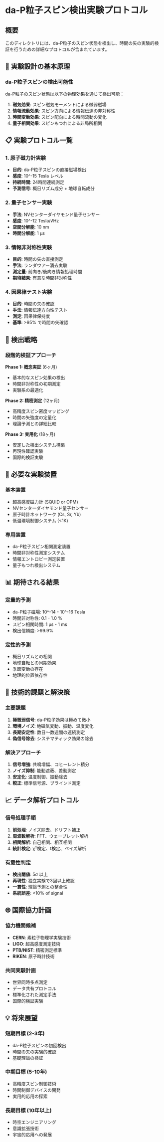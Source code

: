 # da-P粒子スピン検出実験プロトコル

## 概要

このディレクトリには、da-P粒子のスピン状態を検出し、時間の矢の実験的検証を行うための詳細なプロトコルが含まれています。

## 🔬 実験設計の基本原理

### da-P粒子スピンの検出可能性

da-P粒子のスピン状態は以下の物理効果を通じて検出可能：

1. **磁気効果**: スピン磁気モーメントによる微弱磁場
2. **情報流動効果**: スピン方向による情報伝達の非対称性
3. **時間変動効果**: スピン配向による時間流動の変化
4. **量子相関効果**: スピンもつれによる非局所相関

## 📋 実験プロトコル一覧

### 1. 原子磁力計実験
- **目的**: da-P粒子スピンの直接磁場検出
- **感度**: 10^-15 Tesla レベル
- **持続時間**: 24時間連続測定
- **予測信号**: 概日リズム成分 + 地球自転成分

### 2. 量子センサー実験  
- **手法**: NVセンターダイヤモンド量子センサー
- **感度**: 10^-12 Tesla/√Hz
- **空間分解能**: 10 nm
- **時間分解能**: 1 μs

### 3. 情報非対称性実験
- **目的**: 時間の矢の直接測定
- **手法**: ランダウアー消去実験
- **測定量**: 前向き/後向き情報処理時間
- **期待結果**: 有意な時間非対称性

### 4. 因果律テスト実験
- **目的**: 時間の矢の確認
- **手法**: 情報伝達方向性テスト  
- **測定**: 因果律保持度
- **基準**: >95% で時間の矢確認

## 🎯 検出戦略

### 段階的検証アプローチ

**Phase 1: 概念実証** (6ヶ月)
- 基本的なスピン効果の検出
- 時間非対称性の初期測定
- 実験系の最適化

**Phase 2: 精密測定** (12ヶ月)
- 高精度スピン密度マッピング
- 時間の矢強度の定量化
- 理論予測との詳細比較

**Phase 3: 実用化** (18ヶ月)
- 安定した検出システム構築
- 再現性確認実験
- 国際的検証実験

## 🔧 必要な実験装置

### 基本装置
- 超高感度磁力計 (SQUID or OPM)
- NVセンターダイヤモンド量子センサー
- 原子時計ネットワーク (Cs, Sr, Yb)
- 低温環境制御システム (<1K)

### 専用装置
- da-P粒子スピン相関測定装置
- 時間非対称性測定システム
- 情報エントロピー測定装置
- 量子もつれ検出システム

## 📊 期待される結果

### 定量的予測
- da-P粒子磁場: 10^-14 - 10^-16 Tesla
- 時間非対称性: 0.1 - 1.0 %
- スピン相関時間: 1 μs - 1 ms
- 検出信頼度: >99.9%

### 定性的予測
- 概日リズムとの相関
- 地球自転との同期効果
- 季節変動の存在
- 地理的位置依存性

## 🚀 技術的課題と解決策

### 主要課題
1. **極微弱信号**: da-P粒子効果は極めて微小
2. **環境ノイズ**: 地磁気変動、振動、温度変化
3. **長期安定性**: 数日～数週間の連続測定
4. **偽信号除去**: システマティック効果の除去

### 解決アプローチ
1. **信号増強**: 共鳴増幅、コヒーレント積分
2. **ノイズ抑制**: 能動遮蔽、差動測定
3. **安定化**: 温度制御、振動除去
4. **較正**: 標準信号源、ブラインド測定

## 📈 データ解析プロトコル

### 信号処理手順
1. **前処理**: ノイズ除去、ドリフト補正
2. **周波数解析**: FFT、ウェーブレット解析
3. **相関解析**: 自己相関、相互相関
4. **統計検定**: χ²検定、t検定、ベイズ解析

### 有意性判定
- **検出閾値**: 5σ 以上
- **再現性**: 独立実験で3回以上確認
- **一貫性**: 理論予測との整合性
- **系統誤差**: <10% of signal

## 🌐 国際協力計画

### 協力機関候補
- **CERN**: 素粒子物理学実験技術
- **LIGO**: 超高感度測定技術
- **PTB/NIST**: 精密測定標準
- **RIKEN**: 原子時計技術

### 共同実験計画
- 世界同時多点測定
- データ共有プロトコル
- 標準化された測定手法
- 国際的検証実験

## 💡 将来展望

### 短期目標 (2-3年)
- da-P粒子スピンの初回検出
- 時間の矢の実験的確認
- 基礎理論の検証

### 中期目標 (5-10年)
- 高精度スピン制御技術
- 時間制御デバイスの開発
- 実用的応用の探索

### 長期目標 (10年以上)
- 時空エンジニアリング
- 意識拡張技術
- 宇宙的応用への発展
